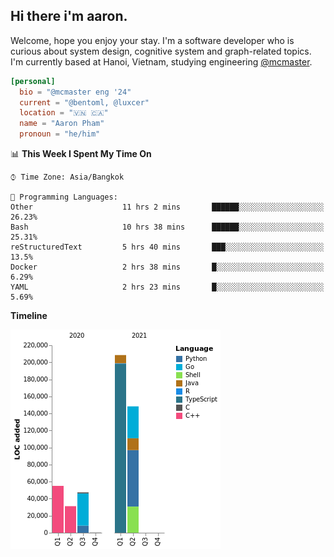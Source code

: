 <h2><b>Hi there i'm aaron. </b></h2>

Welcome, hope you enjoy your stay. I'm a software developer who is curious about system design, cognitive system and graph-related topics. I'm currently based at Hanoi, Vietnam, studying engineering [@mcmaster](https://www.mcmaster.ca/).

```toml
[personal]
  bio = "@mcmaster eng '24"
  current = "@bentoml, @luxcer"
  location = "🇻🇳 🇨🇦"
  name = "Aaron Pham"
  pronoun = "he/him"
```
<!--<img src="https://github-readme-stats.vercel.app/api?username=aarnphm&show_icons=true&count_private=true&theme=dark" height="170"/>-->
<!--<img src="https://github-readme-stats.vercel.app/api/top-langs/?username=aarnphm&layout=compact&hide=css&theme=dark" height="170" />-->

<!--START_SECTION:waka-->
📊 **This Week I Spent My Time On** 

```text
⌚︎ Time Zone: Asia/Bangkok

💬 Programming Languages: 
Other                    11 hrs 2 mins       ██████░░░░░░░░░░░░░░░░░░░   26.23% 
Bash                     10 hrs 38 mins      ██████░░░░░░░░░░░░░░░░░░░   25.31% 
reStructuredText         5 hrs 40 mins       ███░░░░░░░░░░░░░░░░░░░░░░   13.5% 
Docker                   2 hrs 38 mins       █░░░░░░░░░░░░░░░░░░░░░░░░   6.29% 
YAML                     2 hrs 23 mins       █░░░░░░░░░░░░░░░░░░░░░░░░   5.69%

```

**Timeline**

![Chart not found](https://raw.githubusercontent.com/aarnphm/aarnphm/master/charts/bar_graph.png) 


<!--END_SECTION:waka-->
